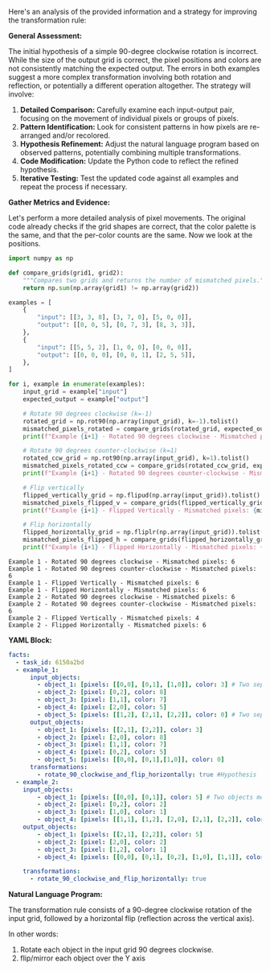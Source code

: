 Here's an analysis of the provided information and a strategy for improving the transformation rule:

**General Assessment:**

The initial hypothesis of a simple 90-degree clockwise rotation is incorrect. While the size of the output grid is correct, the pixel positions and colors are not consistently matching the expected output. The errors in both examples suggest a more complex transformation involving both rotation and reflection, or potentially a different operation altogether. The strategy will involve:

1.  **Detailed Comparison:** Carefully examine each input-output pair, focusing on the movement of individual pixels or groups of pixels.
2.  **Pattern Identification:** Look for consistent patterns in how pixels are re-arranged and/or recolored.
3.  **Hypothesis Refinement:** Adjust the natural language program based on observed patterns, potentially combining multiple transformations.
4.  **Code Modification:** Update the Python code to reflect the refined hypothesis.
5.  **Iterative Testing:** Test the updated code against all examples and repeat the process if necessary.

**Gather Metrics and Evidence:**

Let's perform a more detailed analysis of pixel movements. The original code already checks if the grid shapes are correct, that the color palette is the same, and that the per-color counts are the same. Now we look at the positions.


``` python
import numpy as np

def compare_grids(grid1, grid2):
    """Compares two grids and returns the number of mismatched pixels."""
    return np.sum(np.array(grid1) != np.array(grid2))

examples = [
    {
        "input": [[3, 3, 8], [3, 7, 0], [5, 0, 0]],
        "output": [[0, 0, 5], [0, 7, 3], [8, 3, 3]],
    },
    {
        "input": [[5, 5, 2], [1, 0, 0], [0, 0, 0]],
        "output": [[0, 0, 0], [0, 0, 1], [2, 5, 5]],
    },
]

for i, example in enumerate(examples):
    input_grid = example["input"]
    expected_output = example["output"]

    # Rotate 90 degrees clockwise (k=-1)
    rotated_grid = np.rot90(np.array(input_grid), k=-1).tolist()
    mismatched_pixels_rotated = compare_grids(rotated_grid, expected_output)
    print(f"Example {i+1} - Rotated 90 degrees clockwise - Mismatched pixels: {mismatched_pixels_rotated}")

    # Rotate 90 degrees counter-clockwise (k=1)
    rotated_ccw_grid = np.rot90(np.array(input_grid), k=1).tolist()
    mismatched_pixels_rotated_ccw = compare_grids(rotated_ccw_grid, expected_output)
    print(f"Example {i+1} - Rotated 90 degrees counter-clockwise - Mismatched pixels: {mismatched_pixels_rotated_ccw}")

    # Flip vertically
    flipped_vertically_grid = np.flipud(np.array(input_grid)).tolist()
    mismatched_pixels_flipped_v = compare_grids(flipped_vertically_grid, expected_output)
    print(f"Example {i+1} - Flipped Vertically - Mismatched pixels: {mismatched_pixels_flipped_v}")

    # Flip horizontally
    flipped_horizontally_grid = np.fliplr(np.array(input_grid)).tolist()
    mismatched_pixels_flipped_h = compare_grids(flipped_horizontally_grid, expected_output)
    print(f"Example {i+1} - Flipped Horizontally - Mismatched pixels: {mismatched_pixels_flipped_h}")

```
```
Example 1 - Rotated 90 degrees clockwise - Mismatched pixels: 6
Example 1 - Rotated 90 degrees counter-clockwise - Mismatched pixels: 6
Example 1 - Flipped Vertically - Mismatched pixels: 6
Example 1 - Flipped Horizontally - Mismatched pixels: 6
Example 2 - Rotated 90 degrees clockwise - Mismatched pixels: 6
Example 2 - Rotated 90 degrees counter-clockwise - Mismatched pixels: 6
Example 2 - Flipped Vertically - Mismatched pixels: 4
Example 2 - Flipped Horizontally - Mismatched pixels: 6

```
**YAML Block:**


```yaml
facts:
  - task_id: 6150a2bd
  - example_1:
      input_objects:
        - object_1: [pixels: [[0,0], [0,1], [1,0]], color: 3] # Two separate objects of color 3 are merged.
        - object_2: [pixel: [0,2], color: 8]
        - object_3: [pixel: [1,1], color: 7]
        - object_4: [pixel: [2,0], color: 5]
        - object_5: [pixels: [[1,2], [2,1], [2,2]], color: 0] # Two separate objects of color '0' appear.
      output_objects:
        - object_1: [pixels: [[2,1], [2,2]], color: 3]
        - object_2: [pixel: [2,0], color: 8]
        - object_3: [pixel: [1,1], color: 7]
        - object_4: [pixel: [0,2], color: 5]
        - object_5: [pixels: [[0,0], [0,1],[1,0]], color: 0]
      transformations:
        - rotate_90_clockwise_and_flip_horizontally: true #Hypothesis
  - example_2:
    input_objects:
        - object_1: [pixels: [[0,0], [0,1]], color: 5] # Two objects merge
        - object_2: [pixel: [0,2], color: 2]
        - object_3: [pixel: [1,0], color: 1]
        - object_4: [pixels: [[1,1], [1,2], [2,0], [2,1], [2,2]], color: 0]
    output_objects:
        - object_1: [pixels: [[2,1], [2,2]], color: 5]
        - object_2: [pixel: [2,0], color: 2]
        - object_3: [pixel: [1,2], color: 1]
        - object_4: [pixels: [[0,0], [0,1], [0,2], [1,0], [1,1]], color: 0]

    transformations:
      - rotate_90_clockwise_and_flip_horizontally: true

```


**Natural Language Program:**

The transformation rule consists of a 90-degree clockwise rotation of the input grid, followed by a horizontal flip (reflection across the vertical axis).

In other words:
1.  Rotate each object in the input grid 90 degrees clockwise.
2. flip/mirror each object over the Y axis
